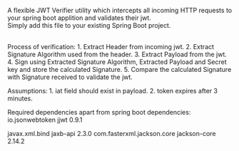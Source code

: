 A flexible JWT Verifier utility which intercepts all incoming HTTP requests to your spring boot applition and validates their jwt. <br>
Simply add this file to your existing Spring Boot project. <br> <br>

Process of verification:
	1. Extract Header from incoming jwt.
	2. Extract Signature Algorithm used from the header.
	3. Extract Payload from the jwt.
	4. Sign using Extracted Signature Algorithm, Extracted Payload and Secret key and store the calculated Signature.
	5. Compare the calculated Signature with Signature received to validate the jwt.

Assumptions:
	1. iat field should exist in payload.
	2. token expires after 3 minutes. 

Required dependencies apart from spring boot dependencies:
<dependency>
	<groupId>io.jsonwebtoken</groupId>
	<artifactId>jjwt</artifactId>
	<version>0.9.1</version>
</dependency>

<dependency>
    <groupId>javax.xml.bind</groupId>
     		<artifactId>jaxb-api</artifactId>
    		<version>2.3.0</version>
</dependency>

<dependency>
	<groupId>com.fasterxml.jackson.core</groupId>
	<artifactId>jackson-core</artifactId>
	<version>2.14.2</version>
</dependency>

